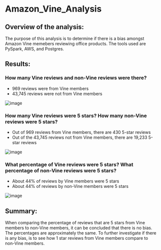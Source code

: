 # Amazon_Vine_Analysis

## Overview of the analysis: 

The purpose of this analysis is to determine if there is a bias amongst Amazon Vine memebers reviewing office products.  The tools used are PySpark, AWS, and Postgres.

## Results: 

### How many Vine reviews and non-Vine reviews were there?

- 969 reviews were from Vine members
- 43,745 reviews were not from Vine members

![image](https://user-images.githubusercontent.com/80642682/128655191-05d14759-d22a-4263-97fd-77d1afaa0876.png)

### How many Vine reviews were 5 stars? How many non-Vine reviews were 5 stars?

- Out of  969 reviews from Vine members, there are 430 5-star reviews
- Out of the 43,745 reviews not from Vine members, there are 19,233 5-star reviews

![image](https://user-images.githubusercontent.com/80642682/128655451-6ebfc4d2-6bf9-4c9c-b726-d60823cdc058.png)

### What percentage of Vine reviews were 5 stars? What percentage of non-Vine reviews were 5 stars?

- About 44% of reviews by Vine members were 5 stars
- About 44% of reviews by non-Vine members were 5 stars

![image](https://user-images.githubusercontent.com/80642682/128655553-7c7b5552-d2d6-488d-bbf7-fa2e4356f430.png)


## Summary: 

When comparing the percentage of reviews that are 5 stars from Vine members to non-Vine members, it can be concluded that there is no bias.  The percentages are approximately the same.  To further investigate if there is any bias, is to see how 1 star reviews from Vine members compare to non-Vine members.
